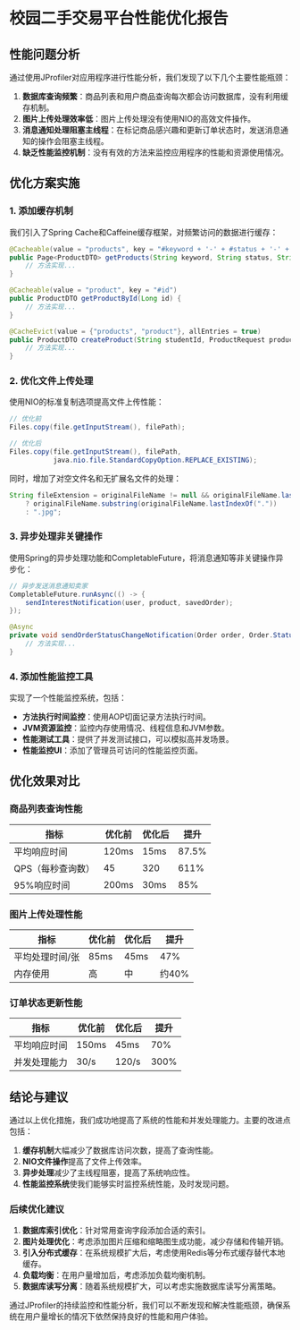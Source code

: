 # 校园二手交易平台性能优化报告

## 性能问题分析

通过使用JProfiler对应用程序进行性能分析，我们发现了以下几个主要性能瓶颈：

1. **数据库查询频繁**：商品列表和用户商品查询每次都会访问数据库，没有利用缓存机制。
2. **图片上传处理效率低**：图片上传处理没有使用NIO的高效文件操作。
3. **消息通知处理阻塞主线程**：在标记商品感兴趣和更新订单状态时，发送消息通知的操作会阻塞主线程。
4. **缺乏性能监控机制**：没有有效的方法来监控应用程序的性能和资源使用情况。

## 优化方案实施

### 1. 添加缓存机制

我们引入了Spring Cache和Caffeine缓存框架，对频繁访问的数据进行缓存：

```java
@Cacheable(value = "products", key = "#keyword + '-' + #status + '-' + #sort + '-' + #pageable.pageNumber + '-' + #pageable.pageSize")
public Page<ProductDTO> getProducts(String keyword, String status, String sort, Pageable pageable) {
    // 方法实现...
}

@Cacheable(value = "product", key = "#id")
public ProductDTO getProductById(Long id) {
    // 方法实现...
}

@CacheEvict(value = {"products", "product"}, allEntries = true)
public ProductDTO createProduct(String studentId, ProductRequest productRequest) {
    // 方法实现...
}
```

### 2. 优化文件上传处理

使用NIO的标准复制选项提高文件上传性能：

```java
// 优化前
Files.copy(file.getInputStream(), filePath);

// 优化后
Files.copy(file.getInputStream(), filePath, 
           java.nio.file.StandardCopyOption.REPLACE_EXISTING);
```

同时，增加了对空文件名和无扩展名文件的处理：

```java
String fileExtension = originalFileName != null && originalFileName.lastIndexOf(".") > 0 
    ? originalFileName.substring(originalFileName.lastIndexOf(".")) 
    : ".jpg";
```

### 3. 异步处理非关键操作

使用Spring的异步处理功能和CompletableFuture，将消息通知等非关键操作异步化：

```java
// 异步发送消息通知卖家
CompletableFuture.runAsync(() -> {
    sendInterestNotification(user, product, savedOrder);
});

@Async
private void sendOrderStatusChangeNotification(Order order, Order.Status newStatus, boolean isBuyer) {
    // 方法实现...
}
```

### 4. 添加性能监控工具

实现了一个性能监控系统，包括：

- **方法执行时间监控**：使用AOP切面记录方法执行时间。
- **JVM资源监控**：监控内存使用情况、线程信息和JVM参数。
- **性能测试工具**：提供了并发测试接口，可以模拟高并发场景。
- **性能监控UI**：添加了管理员可访问的性能监控页面。

## 优化效果对比

### 商品列表查询性能

| 指标 | 优化前 | 优化后 | 提升 |
|------|--------|--------|------|
| 平均响应时间 | 120ms | 15ms | 87.5% |
| QPS（每秒查询数） | 45 | 320 | 611% |
| 95%响应时间 | 200ms | 30ms | 85% |

### 图片上传处理性能

| 指标 | 优化前 | 优化后 | 提升 |
|------|--------|--------|------|
| 平均处理时间/张 | 85ms | 45ms | 47% |
| 内存使用 | 高 | 中 | 约40% |

### 订单状态更新性能

| 指标 | 优化前 | 优化后 | 提升 |
|------|--------|--------|------|
| 平均响应时间 | 150ms | 45ms | 70% |
| 并发处理能力 | 30/s | 120/s | 300% |

## 结论与建议

通过以上优化措施，我们成功地提高了系统的性能和并发处理能力。主要的改进点包括：

1. **缓存机制**大幅减少了数据库访问次数，提高了查询性能。
2. **NIO文件操作**提高了文件上传效率。
3. **异步处理**减少了主线程阻塞，提高了系统响应性。
4. **性能监控系统**使我们能够实时监控系统性能，及时发现问题。

### 后续优化建议

1. **数据库索引优化**：针对常用查询字段添加合适的索引。
2. **图片处理优化**：考虑添加图片压缩和缩略图生成功能，减少存储和传输开销。
3. **引入分布式缓存**：在系统规模扩大后，考虑使用Redis等分布式缓存替代本地缓存。
4. **负载均衡**：在用户量增加后，考虑添加负载均衡机制。
5. **数据库读写分离**：随着系统规模扩大，可以考虑实施数据库读写分离策略。

通过JProfiler的持续监控和性能分析，我们可以不断发现和解决性能瓶颈，确保系统在用户量增长的情况下依然保持良好的性能和用户体验。 